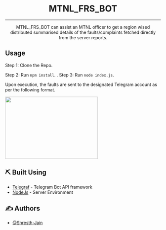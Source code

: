 <!-- <p align="center">
  <a href="" rel="noopener">
 <img width=200px height=200px src="https://i.imgur.com/6wj0hh6.jpg" alt="Project logo"></a>
</p> -->

<h1 align="center">MTNL_FRS_BOT</h3>

<!-- <div align="center">

[![Status](https://img.shields.io/badge/status-active-success.svg)]()
[![GitHub Issues](https://img.shields.io/github/issues/kylelobo/The-Documentation-Compendium.svg)](https://github.com/kylelobo/The-Documentation-Compendium/issues)
[![GitHub Pull Requests](https://img.shields.io/github/issues-pr/kylelobo/The-Documentation-Compendium.svg)](https://github.com/kylelobo/The-Documentation-Compendium/pulls)
[![License](https://img.shields.io/badge/license-MIT-blue.svg)](/LICENSE)

</div> --> 

---


<p align="center"> 
MTNL_FRS_BOT can assist an MTNL officer to get a region wised distributed summarised details of the faults/complaints fetched directly from the server reports.
    <br> 
</p>

<!-- ## 📝 Table of Contents --> 

<!-- - [About](#about) -->
<!-- - [Getting Started](#getting_started)
- [Deployment](#deployment)
- [Usage](#usage)
- [Built Using](#built_using)
- [TODO](../TODO.md)
- [Contributing](../CONTRIBUTING.md)
- [Authors](#authors)
- [Acknowledgments](#acknowledgement) -->

<!-- ## 🧐 About <a name = "about"></a>

Write about 1-2 paragraphs describing the purpose of your project. -->
<!-- 
## 🏁 Getting Started <a name = "getting_started"></a>

These instructions will get you a copy of the project up and running on your local machine for development and testing purposes. See [deployment](#deployment) for notes on how to deploy the project on a live system. -->
<!-- 
### Prerequisites

What things you need to install the software and how to install them.

```
git
```

### Installing

## Windows
* [`Download Node JS`](https://nodejs.org/en/download/)
* [`Download Git`](https://git-scm.com/download/win)


```
Give the example
```

And repeat

```
until finished
```

End with an example of getting some data out of the system or using it for a little demo. -->

<!-- ## 🔧 Running the tests <a name = "tests"></a>

Explain how to run the automated tests for this system. -->
<!-- 
### Break down into end to end tests

Explain what these tests test and why

```
Give an example
``` -->
<!-- 
### And coding style tests

Explain what these tests test and why

```
Give an example
```
## Install

This project uses [node](https://nodejs.org/en/). Go check them out if you don't have them locally installed.

## 🎈 Usage <a name="usage"></a>

Add notes about how to use the system.

## 🚀 Deployment <a name = "deployment"></a>

Deployment is just a 1 line command  -->
## Usage

Step 1: Clone the Repo.

Step 2: Run ```npm install```.
.
Step 3: Run ```node index.js```.

Upon execution, the faults are sent to the designated Telegram account as per the following format.

<img src="https://user-images.githubusercontent.com/62640364/180863005-793b1658-10e6-4f17-aabf-3a59c0e9146a.png" width="300" height="200">

## ⛏️ Built Using <a name = "built_using"></a>

- [Telegraf](https://telegraf.js.org/) - Telegram Bot API framework
- [NodeJs](https://nodejs.org/en/) - Server Environment

## ✍️ Authors <a name = "authors"></a>

- [@Shresth-Jain](https://github.com/Shresth-Jain) 

<!-- ## 🎉 Acknowledgements <a name = "acknowledgement"></a>

- Thanks  -->
